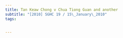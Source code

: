 ```yaml
---
title: Tan Keaw Chong v Chua Tiong Guan and another 
subtitle: "[2010] SGHC 19 / 15\_January\_2010"
tags:


---
```


